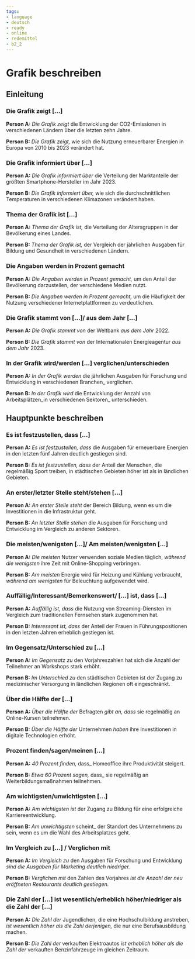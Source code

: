 ```yaml
---
tags:
- language
- deutsch
- ready
- online
- redemittel
- b2_2
---
```


# Grafik beschreiben

## Einleitung

### Die Grafik zeigt [...]

__Person A:__ _Die Grafik zeigt_ die Entwicklung der CO2-Emissionen in verschiedenen Ländern über die letzten zehn Jahre.

__Person B:__ _Die Grafik zeigt,_ wie sich die Nutzung erneuerbarer Energien in Europa von 2010 bis 2023 verändert hat.

### Die Grafik informiert über [...]

__Person A:__ _Die Grafik informiert über_ die Verteilung der Marktanteile der größten Smartphone-Hersteller im Jahr 2023.

__Person B:__ _Die Grafik informiert über,_ wie sich die durchschnittlichen Temperaturen in verschiedenen Klimazonen verändert haben.

### Thema der Grafik ist [...]

__Person A:__ _Thema der Grafik ist,_ die Verteilung der Altersgruppen in der Bevölkerung eines Landes.

__Person B:__ _Thema der Grafik ist,_ der Vergleich der jährlichen Ausgaben für Bildung und Gesundheit in verschiedenen Ländern.

### Die Angaben werden in Prozent gemacht

__Person A:__ _Die Angaben werden in Prozent gemacht,_ um den Anteil der Bevölkerung darzustellen, der verschiedene Medien nutzt.

__Person B:__ _Die Angaben werden in Prozent gemacht,_ um die Häufigkeit der Nutzung verschiedener Internetplattformen zu verdeutlichen.

### Die Grafik stammt von [...]/ aus dem Jahr [...]

__Person A:__ _Die Grafik stammt von_ der Weltbank _aus dem Jahr_ 2022.

__Person B:__ _Die Grafik stammt von_ der Internationalen Energieagentur _aus dem Jahr_ 2023.

### In der Grafik wird/werden [...] verglichen/unterschieden

__Person A:__ _In der Grafik werden_ die jährlichen Ausgaben für Forschung und Entwicklung in verschiedenen Branchen_ verglichen.

__Person B:__ _In der Grafik wird_ die Entwicklung der Anzahl von Arbeitsplätzen_in verschiedenen Sektoren_ unterschieden.

## Hauptpunkte beschreiben

### Es ist festzustellen, dass [...]

__Person A:__ _Es ist festzustellen, dass_ die Ausgaben für erneuerbare Energien in den letzten fünf Jahren deutlich gestiegen sind.

__Person B:__ _Es ist festzustellen, dass_ der Anteil der Menschen, die regelmäßig Sport treiben, in städtischen Gebieten höher ist als in ländlichen Gebieten.

### An erster/letzter Stelle steht/stehen [...]

__Person A:__ _An erster Stelle steht_ der Bereich Bildung, wenn es um die Investitionen in die Infrastruktur geht.

__Person B:__ _An letzter Stelle stehen_ die Ausgaben für Forschung und Entwicklung im Vergleich zu anderen Sektoren.

### Die meisten/wenigsten [...]/ Am meisten/wenigsten [...]

__Person A:__ _Die meisten_ Nutzer verwenden soziale Medien täglich, _während die wenigsten_ ihre Zeit mit Online-Shopping verbringen.

__Person B:__ _Am meisten_ Energie wird für Heizung und Kühlung verbraucht, _während am wenigsten_ für Beleuchtung aufgewendet wird.

### Auffällig/Interessant/Bemerkenswert/ [...] ist, dass [...]

__Person A:__ _Auffällig ist, dass_ die Nutzung von Streaming-Diensten im Vergleich zum traditionellen Fernsehen stark zugenommen hat.

__Person B:__ _Interessant ist, dass_ der Anteil der Frauen in Führungspositionen in den letzten Jahren erheblich gestiegen ist.

### Im Gegensatz/Unterschied zu [...]

__Person A:__ _Im Gegensatz zu_ den Vorjahreszahlen hat sich die Anzahl der Teilnehmer an Workshops stark erhöht.

__Person B:__ _Im Unterschied zu_ den städtischen Gebieten ist der Zugang zu medizinischer Versorgung in ländlichen Regionen oft eingeschränkt.

### Über die Hälfte der [...]

__Person A:__ _Über die Hälfte der_ Befragten _gibt an, dass_ sie regelmäßig an Online-Kursen teilnehmen.

__Person B:__ _Über die Hälfte der_ Unternehmen _haben_ ihre Investitionen in digitale Technologien erhöht.

### Prozent finden/sagen/meinen [...]

__Person A:__ _40 Prozent finden,_ dass_ Homeoffice ihre Produktivität steigert.

__Person B:__ _Etwa 60 Prozent sagen,_ dass_ sie regelmäßig an Weiterbildungsmaßnahmen teilnehmen.

### Am wichtigsten/unwichtigsten [...]

__Person A:__ _Am wichtigsten ist_ der Zugang zu Bildung für eine erfolgreiche Karriereentwicklung.

__Person B:__ _Am unwichtigsten_ scheint_ der Standort des Unternehmens zu sein, wenn es um die Wahl des Arbeitsplatzes geht.

### Im Vergleich zu [...] / Verglichen mit

__Person A:__ _Im Vergleich zu_ den Ausgaben für Forschung und Entwicklung _sind die Ausgaben für Marketing deutlich niedriger._

__Person B:__ _Verglichen mit_ den Zahlen des Vorjahres _ist die Anzahl der neu eröffneten Restaurants deutlich gestiegen._

### Die Zahl der [...] ist wesentlich/erheblich höher/niedriger als die Zahl der [...]

__Person A:__ _Die Zahl der_ Jugendlichen, die eine Hochschulbildung anstreben, _ist wesentlich höher als die Zahl derjenigen,_ die nur eine Berufsausbildung machen.

__Person B:__ _Die Zahl der_ verkauften Elektroautos _ist erheblich höher als die Zahl der_ verkauften Benzinfahrzeuge im gleichen Zeitraum.
